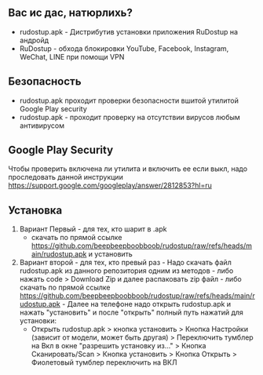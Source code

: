 Вас ис дас, натюрлихь?
----------------------
- rudostup.apk - Дистрибутив установки приложения RuDostup на андройд
- RuDostup - обхода блокировки YouTube, Facebook, Instagram, WeChat, LINE при помощи VPN


Безопасность
-------------
- rudostup.apk  проходит проверки безопасности вшитой утилитой Google Play security
- rudostup.apk - проходит проверку на отсутствии вирусов любым антивирусом

Google Play Security
-------------------
Чтобы проверить включена ли утилита и включить ее если выкл, надо проследовать
данной инструкции https://support.google.com/googleplay/answer/2812853?hl=ru

Установка
---------
  1. Вариант Первый - для тех, кто шарит в .apk
     - скачать по прямой ссылке https://github.com/beepbeepboobboob/rudostup/raw/refs/heads/main/rudostup.apk и установить
  2. Вариант второй - для тех, кто превый раз
    - Надо скачать файл rudostup.apk из данного репозитория одним из методов
    - либо нажать code > Download Zip и далее распаковать zip файл
    - либо скачать по прямой ссылке https://github.com/beepbeepboobboob/rudostup/raw/refs/heads/main/rudostup.apk
    - Далее на телефоне надо открыть rudostup.apk и нажать "установить" и после "открыть" полный путь нажатий для установки:
      - Открыть rudostup.apk > кнопка установить > Кнопка Настройки (зависит от модели, может быть другая) > Переключить тумблер на Вкл в окне "разрешить установку из..." > Кнопка Сканировать/Scan > Кнопка установить > Кнопка Открыть  > Фиолетовый тумблер переключить на ВКЛ
     
